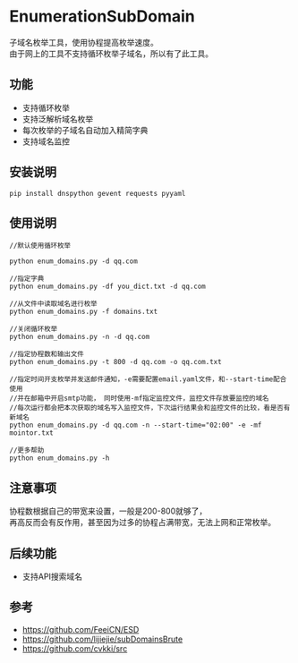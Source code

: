 # EnumerationSubDomain
子域名枚举工具，使用协程提高枚举速度。   
由于网上的工具不支持循环枚举子域名，所以有了此工具。  

## 功能
- 支持循环枚举 
- 支持泛解析域名枚举
- 每次枚举的子域名自动加入精简字典
- 支持域名监控

## 安装说明
```
pip install dnspython gevent requests pyyaml
```

## 使用说明
```
//默认使用循环枚举

python enum_domains.py -d qq.com

//指定字典
python enum_domains.py -df you_dict.txt -d qq.com

//从文件中读取域名进行枚举
python enum_domains.py -f domains.txt

//关闭循环枚举
python enum_domains.py -n -d qq.com

//指定协程数和输出文件
python enum_domains.py -t 800 -d qq.com -o qq.com.txt

//指定时间开支枚举并发送邮件通知，-e需要配置email.yaml文件，和--start-time配合使用
//并在邮箱中开启smtp功能， 同时使用-mf指定监控文件，监控文件存放要监控的域名
//每次运行都会把本次获取的域名写入监控文件，下次运行结果会和监控文件的比较，看是否有新域名
python enum_domains.py -d qq.com -n --start-time="02:00" -e -mf mointor.txt

//更多帮助
python enum_domains.py -h

```
## 注意事项
协程数根据自己的带宽来设置，一般是200-800就够了，  
再高反而会有反作用，甚至因为过多的协程占满带宽，无法上网和正常枚举。

## 后续功能
- 支持API搜索域名

## 参考
- https://github.com/FeeiCN/ESD
- https://github.com/lijiejie/subDomainsBrute
- https://github.com/cvkki/src
